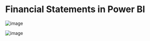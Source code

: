 # Financial Statements in Power BI


![image](https://github.com/Mvelasquez0409/MargaretProjects-/assets/144292148/2c75e43a-783f-49ad-b6e4-c172ba9e87c0)


![image](https://github.com/Mvelasquez0409/MargaretProjects-/assets/144292148/75292ac2-17a7-4f06-8687-c63ee080a7eb)

